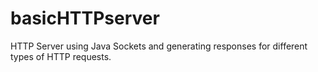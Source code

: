 # basicHTTPserver

HTTP Server using Java Sockets and generating responses for different types of HTTP requests.
